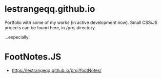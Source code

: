 # lestrangeqq.github.io
Portfolio with some of my works (in active development now). Small CSS/JS projects can be found here, in /proj directory.

...especially:

# FootNotes.JS
* https://lestrangeqq.github.io/proj/footNotes/
